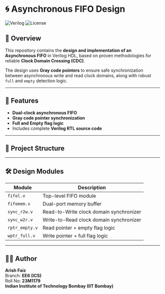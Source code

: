 # 🌀 Asynchronous FIFO Design

![Verilog](https://img.shields.io/badge/HDL-Verilog-blue.svg)
![License](https://img.shields.io/badge/license-MIT-green.svg)

## 📜 Overview
This repository contains the **design and implementation of an Asynchronous FIFO** in Verilog HDL, based on proven methodologies for reliable **Clock Domain Crossing (CDC)**.

The design uses **Gray code pointers** to ensure safe synchronization between asynchronous write and read clock domains, along with robust `full` and `empty` detection logic.

---

## 🚀 Features
- **Dual-clock asynchronous FIFO**
- **Gray code pointer synchronization**
- **Full and Empty flag logic**
- Includes complete **Verilog RTL source code**

---

## 📂 Project Structure

---

## 🛠️ Design Modules
| Module        | Description |
|---------------|-------------|
| `fifol.v`     | Top-level FIFO module |
| `fifomem.v`   | Dual-port memory buffer |
| `sync_r2w.v`  | Read-to-Write clock domain synchronizer |
| `sync_w2r.v`  | Write-to-Read clock domain synchronizer |
| `rptr_empty.v`| Read pointer + empty flag logic |
| `wptr_full.v` | Write pointer + full flag logic |


---

## 👨‍💻 Author
**Arish Faiz**  
Branch: **EE6 (ICS)**  
Roll No: **23M1179**  
**Indian Institute of Technology Bombay (IIT Bombay)**
